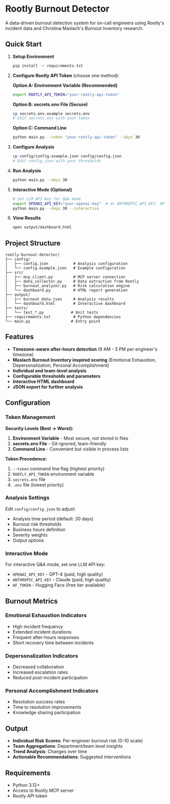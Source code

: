 # Rootly Burnout Detector

A data-driven burnout detection system for on-call engineers using Rootly's incident data and Christina Maslach's Burnout Inventory research.

## Quick Start

1. **Setup Environment**
   ```bash
   pip install -r requirements.txt
   ```

2. **Configure Rootly API Token** (choose one method):
   
   **Option A: Environment Variable (Recommended)**
   ```bash
   export ROOTLY_API_TOKEN="your-rootly-api-token"
   ```
   
   **Option B: secrets.env File (Secure)**
   ```bash
   cp secrets.env.example secrets.env
   # Edit secrets.env with your token
   ```
   
   **Option C: Command Line**
   ```bash
   python main.py --token "your-rootly-api-token" --days 30
   ```

3. **Configure Analysis**
   ```bash
   cp config/config.example.json config/config.json
   # Edit config.json with your thresholds
   ```

4. **Run Analysis**
   ```bash
   python main.py --days 30
   ```

5. **Interactive Mode (Optional)**
   ```bash
   # Set LLM API key for Q&A mode
   export OPENAI_API_KEY="your-openai-key"  # or ANTHROPIC_API_KEY, HF_TOKEN
   python main.py --days 30 --interactive
   ```

6. **View Results**
   ```bash
   open output/dashboard.html
   ```

## Project Structure

```
rootly-burnout-detector/
├── config/
│   ├── config.json           # Analysis configuration
│   └── config.example.json   # Example configuration
├── src/
│   ├── mcp_client.py         # MCP server connection
│   ├── data_collector.py     # Data extraction from Rootly
│   ├── burnout_analyzer.py   # Risk calculation engine
│   └── dashboard.py          # HTML report generation
├── output/
│   ├── burnout_data.json     # Analysis results
│   └── dashboard.html        # Interactive dashboard
├── tests/
│   └── test_*.py            # Unit tests
├── requirements.txt          # Python dependencies
└── main.py                  # Entry point
```

## Features

- **Timezone-aware after-hours detection** (9 AM - 5 PM per engineer's timezone)
- **Maslach Burnout Inventory inspired scoring** (Emotional Exhaustion, Depersonalization, Personal Accomplishment)
- **Individual and team-level analysis**
- **Configurable thresholds and parameters**
- **Interactive HTML dashboard**
- **JSON export for further analysis**

## Configuration

### Token Management

**Security Levels (Best → Worst):**
1. **Environment Variable** - Most secure, not stored in files
2. **secrets.env File** - Git-ignored, team-friendly
3. **Command Line** - Convenient but visible in process lists

**Token Precedence:**
1. `--token` command line flag (highest priority)
2. `ROOTLY_API_TOKEN` environment variable  
3. `secrets.env` file
4. `.env` file (lowest priority)

### Analysis Settings

Edit `config/config.json` to adjust:
- Analysis time period (default: 30 days)
- Burnout risk thresholds
- Business hours definition
- Severity weights
- Output options

### Interactive Mode

For interactive Q&A mode, set one LLM API key:
- `OPENAI_API_KEY` - GPT-4 (paid, high quality)
- `ANTHROPIC_API_KEY` - Claude (paid, high quality)  
- `HF_TOKEN` - Hugging Face (free tier available)

## Burnout Metrics

### Emotional Exhaustion Indicators
- High incident frequency
- Extended incident durations  
- Frequent after-hours responses
- Short recovery time between incidents

### Depersonalization Indicators
- Decreased collaboration
- Increased escalation rates
- Reduced post-incident participation

### Personal Accomplishment Indicators
- Resolution success rates
- Time to resolution improvements
- Knowledge sharing participation

## Output

- **Individual Risk Scores**: Per-engineer burnout risk (0-10 scale)
- **Team Aggregations**: Department/team level insights
- **Trend Analysis**: Changes over time
- **Actionable Recommendations**: Suggested interventions

## Requirements

- Python 3.12+
- Access to Rootly MCP server
- Rootly API token